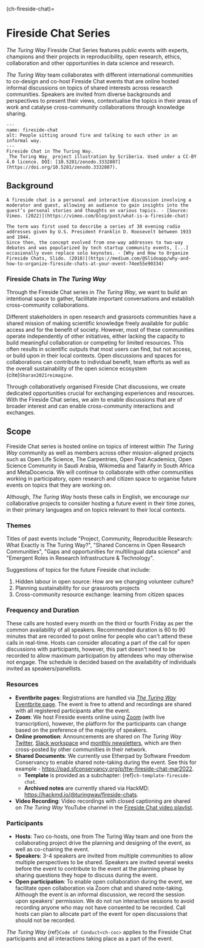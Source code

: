 (ch-fireside-chat)=
# Fireside Chat Series

*The Turing Way* Fireside Chat Series features public events with experts, champions and their projects in reproducibility, open research, ethics, collaboration and other opportunities in data science and research.

*The Turing Way* team collaborates with different international communities to co-design and co-host Fireside Chat events that are online hosted informal discussions on topics of shared interests across research communities. 
Speakers are invited from diverse backgrounds and perspectives to present their views, contextualise the topics in their areas of work and catalyse cross-community collaborations through knowledge sharing.

```{figure} ../figures/fireside-chat.jpg
---
name: fireside-chat
alt: People sitting around fire and talking to each other in an informal way.
---
Fireside Chat in The Turing Way.
_The Turing Way_ project illustration by Scriberia. Used under a CC-BY 4.0 licence. DOI: [10.5281/zenodo.3332807](https://doi.org/10.5281/zenodo.3332807).
```

## Background

```{admonition} What is a fireside chat?
A fireside chat is a personal and interactive discussion involving a moderator and guest, allowing an audience to gain insights into the guest’s personal stories and thoughts on various topics. - [Source: Vimeo. (2022)](https://vimeo.com/blog/post/what-is-a-fireside-chat)

The term was first used to describe a series of 30 evening radio addresses given by U.S. President Franklin D. Roosevelt between 1933 and 1944.
Since then, the concept evolved from one-way addresses to two-way debates and was popularized by tech startup community events, [...] occasionally even replace solo keynotes. - [Why and How to Organize Fireside Chats, Slido. (2018)](https://medium.com/@Slidoapp/why-and-how-to-organize-fireside-chats-at-your-event-74ee55e90334)
```

### Fireside Chats in _The Turing Way_

Through the Fireside Chat series in *The Turing Way*, we want to build an intentional space to gather, facilitate important conversations and establish cross-community collaborations.

Different stakeholders in open research and grassroots communities have a shared mission of making scientific knowledge freely available for public access and for the benefit of society. 
However, most of these communities operate independently of other initiatives, either lacking the capacity to build meaningful collaboration or competing for limited resources. 
This often results in scientific outputs that most users can find, but not access, or build upon in their local contexts.
Open discussions and spaces for collaborations can contribute to individual benefit, team efforts as well as the overall sustainability of the open science ecosystem {cite}`Sharan2021reimagine`.

Through collaboratively organised Fireside Chat discussions, we create dedicated opportunities crucial for exchanging experiences and resources. 
With the Fireside Chat series, we aim to enable discussions that are of broader interest and can enable cross-community interactions and exchanges.

## Scope

Fireside Chat series is hosted online on topics of interest within *The Turing Way* community as well as members across other mission-aligned projects such as Open Life Science, The Carpentries, Open Post Academics, Open Science Community in Saudi Arabia, Wikimedia and Talarify in South Africa and MetaDocencia.
We will continue to collaborate with other communities working in participatory, open research and citizen space to organise future events on topics that they are working on.

Although, *The Turing Way* hosts these calls in English, we encourage our collaborative projects to consider hosting a future event in their time zones, in their primary languages and on topics relevant to their local contexts.

### Themes

Titles of past events include "Project, Community, Reproducible Research: What Exactly is The Turing Way?", "Shared Concerns in Open Research Communities", "Gaps and opportunities for multilingual data science" and "Emergent Roles in Research Infrastructure & Technology".

Suggestions of topics for the future Fireside chat include:
1) Hidden labour in open source: How are we changing volunteer culture?
3) Planning sustainability for our grassroots projects
4) Cross-community resource exchange: learning from citizen spaces

### Frequency and Duration

These calls are hosted every month on the third or fourth Friday as per the common availability of all speakers.
Recommended duration is 60 to 90 minutes that are recorded to post online for people who can't attend these calls in real-time.
Hosts can consider allocating a part of the call for open discussions with participants, however, this part doesn't need to be recorded to allow maximum participation by attendees who may otherwise not engage.
The schedule is decided based on the availability of individuals invited as speakers/panellists.

### Resources
 
- **Eventbrite pages**: Registrations are handled via [*The Turing Way* Eventbrite page](https://www.eventbrite.co.uk/o/the-turing-way-18600928389). The event is free to attend and recordings are shared with all registered participants after the event.
- **Zoom**: We host Fireside events online using [Zoom](https://zoom.us/) (with live transcription), however, the platform for the participants can change based on the preference of the majority of speakers.
- **Online promotion**: Announcements are shared on *The Turing Way* [Twitter](https://twitter.com/turingway), [Slack workspace](https://tinyurl.com/jointuringwayslack) and [monthly newsletters](https://tinyletter.com/TuringWay), which are then cross-posted by other communities in their network.
- **Shared Documents**: We currently use Etherpad by Software Freedom Conservancy to enable shared note-taking during the event. See this for example - https://pad.sfconservancy.org/p/ttw-fireside-chat-mar2022. 
    - **Template** is provided as a subchapter: {ref}`ch-template-fireside-chat`.
    - **Archived notes** are currently shared via HackMD: https://hackmd.io/@turingway/fireside-chats.
- **Video Recording**: Video recordings with closed captioning are shared on *The Turing Way* YouTube channel in the [Fireside Chat video playlist](https://www.youtube.com/watch?v=nuNA3Qa8A-k&list=PLBxcQEfGu3DmBcSmt9GVfo4wN1KP1y2yl).

### Participants

- **Hosts**: Two co-hosts, one from The Turing Way team and one from the collaborating project drive the planning and designing of the event, as well as co-chairing the event. 
- **Speakers**: 3-4 speakers are invited from multiple communities to allow multiple perspectives to be shared. Speakers are invited several weeks before the event to contribute to the event at the planning phase by sharing questions they hope to discuss during the event.
- **Open participation**: To enable open collaboration during the event, we facilitate open collaboration via Zoom chat and shared note-taking. Although the event is an informal discussion, we record the session upon speakers' permission. We do not run interactive sessions to avoid recording anyone who may not have consented to be recorded. Call hosts can plan to allocate part of the event for open discussions that should not be recorded.
 
*The Turing Way* {ref}`Code of Conduct<ch-coc>` applies to the Fireside Chat participants and all interactions taking place as a part of the event.
